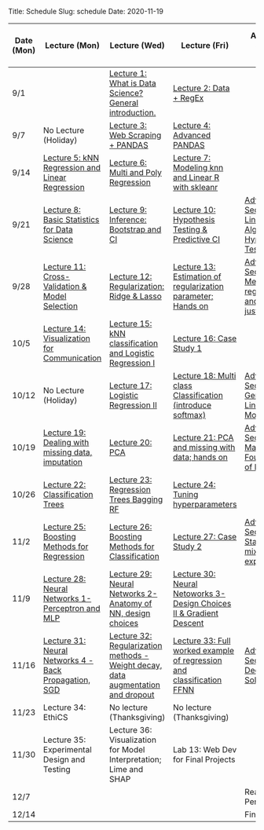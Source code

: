 Title: Schedule
Slug: schedule
Date: 2020-11-19


|Date (Mon)|Lecture (Mon)|Lecture (Wed)|Lecture (Fri)|Advanced Section (Wed)|Assignment (R:Released Wed - D:Due Wed)|
|-----|-----|-----|-----|-----|-----|
|9/1||[Lecture 1: What is Data Science?  General introduction.]({filename}/lectures/lecture01/index.md)|[Lecture 2: Data + RegEx]({filename}/lectures/lecture02/index.md)||R:HW0|
|9/7|No Lecture (Holiday)|[Lecture 3: Web Scraping + PANDAS]({filename}/lectures/lecture03/index.md)|[Lecture 4: Advanced PANDAS]({filename}/lectures/lecture04/index.md)||R:HW1 - D:HW0|
|9/14|[Lecture 5: kNN Regression and Linear Regression]({filename}/lectures/lecture05/index.md)|[Lecture 6: Multi and Poly Regression]({filename}/lectures/lecture06/index.md)|[Lecture 7:  Modeling knn and Linear R with skleanr]({filename}/lectures/lecture07/index.md)| |R:HW2 - D:HW1|
|9/21|[Lecture 8: Basic Statistics for Data Science]({filename}/lectures/lecture08/index.md)|[Lecture 9: Inference: Bootstrap and CI]({filename}/lectures/lecture09/index.md)|[Lecture 10: Hypothesis Testing & Predictive CI]({filename}/lectures/lecture10/index.md)|[Advanced Section 1: Linear Algebra and Hypothesis Testing]({filename}/a-sections/a-section1/index.md)|R:HW3 - D:HW2|
|9/28|[Lecture 11: Cross-Validation & Model Selection]({filename}/lectures/lecture11/index.md)|[Lecture 12: Regularization: Ridge & Lasso]({filename}/lectures/lecture12/index.md)|[Lecture 13: Estimation of regularization parameter;  Hands on]({filename}/lectures/lecture13/index.md)|[Advanced Section 2: Methods of regularization and their justifications]({filename}/a-sections/a-section2/index.md)| Milestone 1|
|10/5|[Lecture 14:  Visualization for Communication]({filename}/lectures/lecture14/index.md)|[Lecture 15: kNN classification and Logistic Regression I]({filename}/lectures/lecture15/index.md)|[Lecture 16: Case Study 1]({filename}/lectures/lecture16/index.md)||R: HW4 (Individual) - D: HW3|
|10/12|No Lecture (Holiday)|[Lecture 17: Logistic Regression II]({filename}/lectures/lecture17/index.md)|[Lecture 18: Multi class Classification (introduce softmax)]({filename}/lectures/lecture18/index.md)|[Advanced Section 3: Generalized Linear Models]({filename}/a-sections/a-section3/index.md)| Milestone 2|
|10/19|[Lecture 19:  Dealing with missing data, imputation]({filename}/lectures/lecture19/index.md)|[Lecture 20: PCA]({filename}/lectures/lecture20/index.md)|[Lecture 21: PCA and missing with data; hands on]({filename}/lectures/lecture21/index.md)|[Advanced Section 4: Mathematical Foundations of PCA]({filename}/a-sections/a-section4/index.md)|R:HW5 - D:HW4|
|10/26|[Lecture 22: Classification Trees]({filename}/lectures/lecture22/index.md)|[Lecture 23: Regression Trees Bagging RF]({filename}/lectures/lecture23/index.md)|[Lecture 24: Tuning hyperparameters]({filename}/lectures/lecture24/index.md)| |R:HW6 -  D:HW5|
|11/2|[Lecture 25: Boosting Methods for Regression]({filename}/lectures/lecture25/index.md)|[Lecture 26: Boosting Methods for Classification]({filename}/lectures/lecture26/index.md)|[Lecture 27: Case Study 2]({filename}/lectures/lecture27/index.md)|[Advanced Section 5: Stacking and mixture of experts]({filename}/a-sections/a-section5/index.md)| |
|11/9|[Lecture 28: Neural Networks 1-Perceptron and MLP]({filename}/lectures/lecture28/index.md)|[Lecture 29: Neural Networks 2-  Anatomy of NN, design choices]({filename}/lectures/lecture29/index.md)|[Lecture 30: Neural Netoworks 3- Design Choices II & Gradient Descent]({filename}/lectures/lecture30/index.md)||R:HW7 (Individual) - D:HW6|
|11/16|[Lecture 31: Neural Networks 4 -Back Propagation, SGD]({filename}/lectures/lecture31/index.md)|[Lecture 32: Regularization methods - Weight decay, data augmentation and dropout]({filename}/lectures/lecture32/index.md)|[Lecture 33:  Full worked example of regression and classification FFNN]({filename}/lectures/lecture33/index.md)|[Advanced Section 6: Deeper into Solvers]({filename}/a-sections/a-section6/index.md)| Milestone 3|
|11/23|Lecture 34: EthiCS|No lecture (Thanksgiving) |No lecture (Thanksgiving) || R:HW8 - D:HW7 |
|11/30|Lecture 35: Experimental Design and Testing|Lecture 36: Visualization for Model Interpretation; Lime and SHAP|Lab 13: Web Dev for Final Projects||D: HW8|
|12/7||||Reading Period||
|12/14||||Finals Week||
